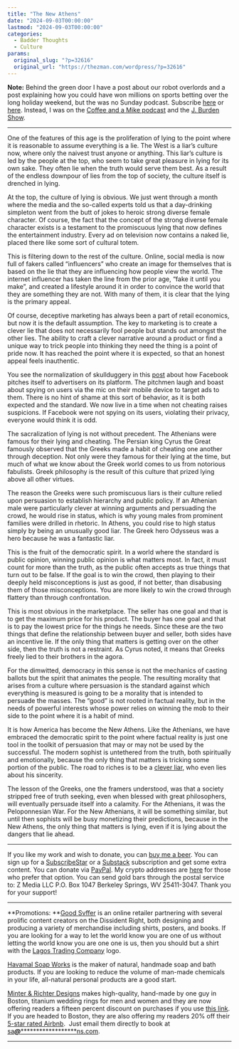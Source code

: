 ```yaml
---
title: "The New Athens"
date: "2024-09-03T00:00:00"
lastmod: "2024-09-03T00:00:00"
categories:
  - Badder Thoughts
  - Culture
params:
  original_slug: "?p=32616"
  original_url: "https://thezman.com/wordpress/?p=32616"
---
```


**Note:** Behind the green door I have a post about our robot overlords
and a post explaining how you could have won millions on sports betting
over the long holiday weekend, but the was no Sunday podcast. Subscribe
<a href="https://www.subscribestar.com/the-z-blog" rel="noopener"
target="_blank">here</a> or
<a href="https://thedissident.substack.com/" rel="noopener"
target="_blank">here</a>. Instead, I was on the <a
href="https://rumble.com/v5db6t1-coffee-and-a-mike-the-z-man-lesson-of-history-when-rich-people-taste-their-.html"
rel="noopener" target="_blank">Coffee and a Mike podcast</a> and the
<a href="https://www.youtube.com/watch?v=bMb9xVTMR_Q" rel="noopener"
target="_blank">J. Burden Show</a>.

------------------------------------------------------------------------

One of the features of this age is the proliferation of lying to the
point where it is reasonable to assume everything is a lie. The West is
a liar’s culture now, where only the naivest trust anyone or anything.
This liar’s culture is led by the people at the top, who seem to take
great pleasure in lying for its own sake. They often lie when the truth
would serve them best. As a result of the endless downpour of lies from
the top of society, the culture itself is drenched in lying.

At the top, the culture of lying is obvious. We just went through a
month where the media and the so-called experts told us that a
day-drinking simpleton went from the butt of jokes to heroic strong
diverse female character. Of course, the fact that the concept of the
strong diverse female character exists is a testament to the promiscuous
lying that now defines the entertainment industry. Every ad on
television now contains a naked lie, placed there like some sort of
cultural totem.

This is filtering down to the rest of the culture. Online, social media
is now full of fakers called “influencers” who create an image for
themselves that is based on the lie that they are influencing how people
view the world. The internet influencer has taken the line from the
prior age, “fake it until you make”, and created a lifestyle around it
in order to convince the world that they are something they are not.
With many of them, it is clear that the lying is the primary appeal.

Of course, deceptive marketing has always been a part of retail
economics, but now it is the default assumption. The key to marketing is
to create a clever lie that does not necessarily fool people but stands
out amongst the other lies. The ability to craft a clever narrative
around a product or find a unique way to trick people into thinking they
need the thing is a point of pride now. It has reached the point where
it is expected, so that an honest appeal feels inauthentic.

You see the normalization of skullduggery in this <a
href="https://futurism.com/the-byte/facebook-partner-phones-listening-microphone"
rel="noopener" target="_blank">post</a> about how Facebook pitches
itself to advertisers on its platform. The pitchmen laugh and boast
about spying on users via the mic on their mobile device to target ads
to them. There is no hint of shame at this sort of behavior, as it is
both expected and the standard. We now live in a time when not cheating
raises suspicions. If Facebook were not spying on its users, violating
their privacy, everyone would think it is odd.

The sacralization of lying is not without precedent. The Athenians were
famous for their lying and cheating. The Persian king Cyrus the Great
famously observed that the Greeks made a habit of cheating one another
through deception. Not only were they famous for their lying at the
time, but much of what we know about the Greek world comes to us from
notorious fabulists. Greek philosophy is the result of this culture that
prized lying above all other virtues.

The reason the Greeks were such promiscuous liars is their culture
relied upon persuasion to establish hierarchy and public policy. If an
Athenian male were particularly clever at winning arguments and
persuading the crowd, he would rise in status, which is why young males
from prominent families were drilled in rhetoric. In Athens, you could
rise to high status simply by being an unusually good liar. The Greek
hero Odysseus was a hero because he was a fantastic liar.

This is the fruit of the democratic spirit. In a world where the
standard is public opinion, winning public opinion is what matters most.
In fact, it must count for more than the truth, as the public often
accepts as true things that turn out to be false. If the goal is to win
the crowd, then playing to their deeply held misconceptions is just as
good, if not better, than disabusing them of those misconceptions. You
are more likely to win the crowd through flattery than through
confrontation.

This is most obvious in the marketplace. The seller has one goal and
that is to get the maximum price for his product. The buyer has one goal
and that is to pay the lowest price for the things he needs. Since these
are the two things that define the relationship between buyer and
seller, both sides have an incentive lie. If the only thing that matters
is getting over on the other side, then the truth is not a restraint. As
Cyrus noted, it means that Greeks freely lied to their brothers in the
agora.

For the dimwitted, democracy in this sense is not the mechanics of
casting ballots but the spirit that animates the people. The resulting
morality that arises from a culture where persuasion is the standard
against which everything is measured is going to be a morality that is
intended to persuade the masses. The “good” is not rooted in factual
reality, but in the needs of powerful interests whose power relies on
winning the mob to their side to the point where it is a habit of mind.

It is how America has become the New Athens. Like the Athenians, we have
embraced the democratic spirit to the point where factual reality is
just one tool in the toolkit of persuasion that may or may not be used
by the successful. The modern sophist is untethered from the truth, both
spiritually and emotionally, because the only thing that matters is
tricking some portion of the public. The road to riches is to be a
<a href="https://www.youtube.com/watch?v=Iv1Kz_cyYKY" rel="noopener"
target="_blank">clever liar</a>, who even lies about his sincerity.

The lesson of the Greeks, one the framers understood, was that a society
stripped free of truth seeking, even when blessed with great
philosophers, will eventually persuade itself into a calamity. For the
Athenians, it was the Peloponnesian War. For the New Athenians, it will
be something similar, but until then sophists will be busy monetizing
their predictions, because in the New Athens, the only thing that
matters is lying, even if it is lying about the dangers that lie ahead.

------------------------------------------------------------------------

If you like my work and wish to donate, you can
<a href="https://www.buymeacoffee.com/mujolulu" rel="noopener"
target="_blank">buy me a beer</a>. You can sign up for a
<a href="https://www.subscribestar.com/the-z-blog" rel="noopener"
target="_blank">SubscribeStar</a> or a
<a href="https://thedissident.substack.com/" rel="noopener"
target="_blank">Substack</a> subscription and get some extra content.
You can donate via <a
href="https://www.paypal.com/donate/?cmd=_s-xclick&amp;hosted_button_id=UDAS2Q8JYA6CN&amp;source=url"
rel="noopener" target="_blank">PayPal</a>. My crypto addresses are
<a href="https://thezman.com/wordpress/?page_id=22713" rel="noopener"
target="_blank">here</a> for those who prefer that option. You can send
gold bars through the postal service to: Z Media LLC P.O. Box 1047
Berkeley Springs, WV 25411-3047. Thank you for your support!

------------------------------------------------------------------------

**Promotions: **<a href="https://goodsvffer.com/" rel="noopener" target="_blank">Good
Svffer</a> is an online retailer partnering with several prolific
content creators on the Dissident Right, both designing and producing a
variety of merchandise including shirts, posters, and books. If you are
looking for a way to let the world know you are one of us without
letting the world know you are one one is us, then you should but a
shirt with the
<a href="https://goodsvffer.com/products/lagos-trading-company"
rel="noopener" target="_blank">Lagos Trading Company</a> logo.

<a href="https://havamalsoapworks.com/" rel="noopener"
target="_blank">Havamal Soap Works</a> is the maker of natural, handmade
soap and bath products. If you are looking to reduce the volume of
man-made chemicals in your life, all-natural personal products are a
good start.

<a href="https://www.minterandrichterdesigns.com/"
rel="noreferrer nofollow noopener" target="_blank">Minter &amp; Richter
Designs</a> makes high-quality, hand-made by one guy in Boston, titanium
wedding rings for men and women and they are now offering readers a
fifteen percent discount on purchases if you use
<a href="https://www.minterandrichterdesigns.com/discount/ZMAN"
rel="noreferrer nofollow noopener" target="_blank">this link</a>.
<span class="highlight"><span class="colour"><span class="font"><span class="size">If
you are headed to Boston, they are also offering my readers 20% off
their <a
href="https://www.airbnb.com/users/7988017/listings?user_id=7988017&amp;s=3"
rel="noopener noreferrer" target="_blank">5-star rated Airbnb</a>.  Just
email them directly to book at
<a href="mailto:sa***@*********************ns.com"
data-original-string="tirmyll8vKKQQOFA9rHAVw==cb7sDcVY+EJv6GGJv6HIdWkxAIfpRzTEtgrhcxvHSYGtziMmXMNhwU+Fbl9AJIrz8qh"><span
class="apbct-email-encoder"
data-original-string="GvgivV149dYTip/7w2/yRA==cb708K9BZHvP9HHiSNHPfiYW15boFLvfWRcuz9hlAIdBybzwJ7N812UTDQ09GM/Nw3d"
title="This contact has been encoded by Anti-Spam by CleanTalk. Click to decode. To finish the decoding make sure that JavaScript is enabled in your browser.">sa<span
class="apbct-blur">***</span>@<span
class="apbct-blur">*********************</span>ns.com</span></a>.</span></span></span></span>

------------------------------------------------------------------------
